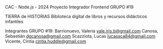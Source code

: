 CAC - Node.js - 2024
Proyecto Integrador Frontend GRUPO #19

TIERRA de HISTORIAS
Biblioteca digital de libros y recursos didácticos infantiles

Integrantes GRUPO #19:
Barrionuevo, Valeria vale.iris.b@gmail.com
Canosa, Sebastián	dgcanosa@gmail.com
Scazziota, Lucas 	lucassca84@gmail.com
Vicente, Cintia	cintia.huddle@gmail.com
